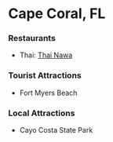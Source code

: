 # Cape Coral, FL

### Restaurants
- Thai: [Thai Nawa](http://thainawa.com/)

### Tourist Attractions
- Fort Myers Beach

### Local Attractions
- Cayo Costa State Park
